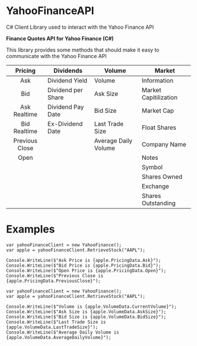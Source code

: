 # YahooFinanceAPI
C# Client Library used to interact with the Yahoo Finance API

<b>Finance Quotes API for Yahoo Finance (C#)</b>

This library provides some methods that should make it easy to communicate with the Yahoo Finance API

|     Pricing    | Dividends          | Volume               | Market                |
|:--------------:|--------------------|----------------------|-----------------------|
| Ask            | Dividend Yield     | Volume               | Information           |
| Bid            | Dividend per Share | Ask Size             | Market Capitilization |
| Ask Realtime   | Dividend Pay Date  | Bid Size             | Market Cap            |
| Bid Realtime   | Ex-Dividend Date   | Last Trade Size      | Float Shares          |
| Previous Close |                    | Average Daily Volume | Company Name          |
| Open           |                    |                      | Notes                 |
|                |                    |                      | Symbol                |
|                |                    |                      | Shares Owned          |
|                |                    |                      | Exchange              |
|                |                    |                      | Shares Outstanding    |

<h1>Examples</h1>

````
var yahooFinanceClient = new YahooFinance();
var apple = yahooFinanceClient.RetrieveStock("AAPL");

Console.WriteLine($"Ask Price is {apple.PricingData.Ask}");
Console.WriteLine($"Bid Price is {apple.PricingData.Bid}");
Console.WriteLine($"Open Price is {apple.PricingData.Open}");
Console.WriteLine($"Previous Close is {apple.PricingData.PreviousClose}");
````

````
var yahooFinanceClient = new YahooFinance();
var apple = yahooFinanceClient.RetrieveStock("AAPL");

Console.WriteLine($"Volume is {apple.VolumeData.CurrentVolume}");
Console.WriteLine($"Ask Size is {apple.VolumeData.AskSize}");
Console.WriteLine($"Bid Size is {apple.VolumeData.BidSize}");
Console.WriteLine($"Last Trade Size is {apple.VolumeData.LastTradeSize}");
Console.WriteLine($"Average Daily Volume is {apple.VolumeData.AverageDailyVolume}");
````            
